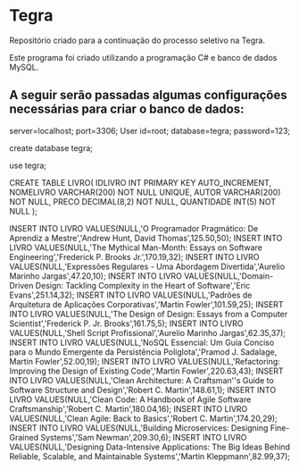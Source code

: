 # Tegra

Repositório criado para a continuação do processo seletivo na Tegra.

Este programa foi criado utilizando a programação C# e banco de dados MySQL.



A seguir serão passadas algumas configurações necessárias para criar o banco de dados:
---------------------------------------------------------------------

server=localhost;
port=3306;
User id=root;
database=tegra;
password=123;


create database tegra;

use tegra;

CREATE TABLE LIVRO(
	IDLIVRO INT PRIMARY KEY AUTO_INCREMENT,
	NOMELIVRO VARCHAR(200) NOT NULL UNIQUE,
	AUTOR VARCHAR(200) NOT NULL,
	PRECO DECIMAL(8,2) NOT NULL,
	QUANTIDADE INT(5) NOT NULL
);



INSERT INTO LIVRO VALUES(NULL,'O Programador Pragmático: De Aprendiz a Mestre','Andrew Hunt, David Thomas',125.50,50);
INSERT INTO LIVRO VALUES(NULL,'The Mythical Man-Month: Essays on Software Engineering','Frederick P. Brooks Jr.',170.19,32);
INSERT INTO LIVRO VALUES(NULL,'Expressões Regulares - Uma Abordagem Divertida','Aurelio Marinho Jargas',47.20,10);
INSERT INTO LIVRO VALUES(NULL,'Domain-Driven Design: Tackling Complexity in the Heart of Software','Eric Evans',251.14,32);
INSERT INTO LIVRO VALUES(NULL,'Padrões de Arquitetura de Aplicações Corporativas','Martin Fowler',101.59,25);
INSERT INTO LIVRO VALUES(NULL,'The Design of Design: Essays from a Computer Scientist','Frederick P. Jr. Brooks',161.75,5);
INSERT INTO LIVRO VALUES(NULL,'Shell Script Profissional','Aurelio Marinho Jargas',62.35,37);
INSERT INTO LIVRO VALUES(NULL,'NoSQL Essencial: Um Guia Conciso para o Mundo Emergente da Persistência Poliglota','Pramod J. Sadalage, Martin Fowler',52.00,19);
INSERT INTO LIVRO VALUES(NULL,'Refactoring: Improving the Design of Existing Code','Martin Fowler',220.63,43);
INSERT INTO LIVRO VALUES(NULL,'Clean Architecture: A Craftsman''s Guide to Software Structure and Design','Robert C. Martin',148.61,1);
INSERT INTO LIVRO VALUES(NULL,'Clean Code: A Handbook of Agile Software Craftsmanship','Robert C. Martin',180.04,16);
INSERT INTO LIVRO VALUES(NULL,'Clean Agile: Back to Basics','Robert C. Martin',174.20,29);
INSERT INTO LIVRO VALUES(NULL,'Building Microservices: Designing Fine-Grained Systems','Sam Newman',209.30,6);
INSERT INTO LIVRO VALUES(NULL,'Designing Data-Intensive Applications: The Big Ideas Behind Reliable, Scalable, and Maintainable Systems','Martin Kleppmann',82.99,37);
